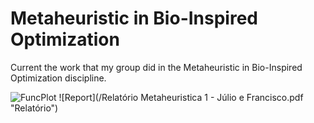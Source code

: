 # Metaheuristic in Bio-Inspired Optimization

Current the work that my group did in the Metaheuristic in Bio-Inspired Optimization discipline.

![FuncPlot](/Lista%20de%20Exercicios%201/functionsPlot.png "Funções Lista de Exercicios 1")
![Report](/Relatório Metaheuristica 1 - Júlio e Francisco.pdf "Relatório")
